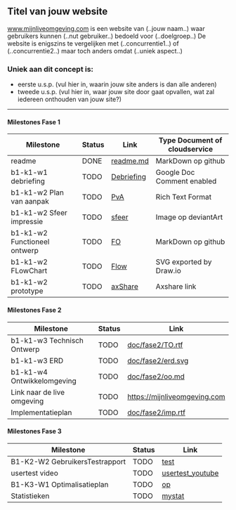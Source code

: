## Titel van jouw website
www.mijnliveomgeving.com is een website van (..jouw naam..) waar gebruikers kunnen (..nut gebruiker..) bedoeld voor (..doelgroep..)
De website is enigszins te vergelijken met (..concurrentie1..) of (..concurrentie2..) maar toch anders omdat (..uniek aspect..)

### Uniek aan dit concept is: 
 * eerste u.s.p. (vul hier in, waarin jouw site anders is dan alle anderen)
 * tweede u.s.p. (vul hier in, waar jouw site door gaat opvallen, wat zal iedereen onthouden van jouw site?)

---
#### Milestones Fase 1
| Milestone  | Status | Link | Type Document of cloudservice |
| ------ |  ------ | ------ | ------ |
| readme                       | DONE |  [readme.md]    | MarkDown op github |
| b1-k1-w1 debriefing          | TODO | [Debriefing] | Google Doc Comment enabled |
| b1-k1-w2 Plan van aanpak     | TODO | [PvA]        | Rich Text Format |
| b1-k1-w2 Sfeer impressie     | TODO | [sfeer]      | Image op deviantArt |
| b1-k1-w2 Functioneel ontwerp | TODO | [FO]         | MarkDown op github |
| b1-k1-w2 FLowChart           | TODO | [Flow]       | SVG exported by Draw.io |
| b1-k1-w2 prototype           | TODO | [axShare]    | Axshare link |

   [readme.md]: <https://github.com/jouwgithub/readme.md>
   [Debriefing]: <https://docs.google.com/document/u/0/>
   [PvA]: <https://github.com/jouwgithub/doc/fase1/PvA.rtf>
   [sfeer]: <https://github.com/jouwgithub/doc/fase1/PvA.rtf>
   [FO]: <https://github.com/jouwgithub/doc/fase1/FO.md>
   [Flow]: <https://github.com/jouwgithub/doc/fase1/flow.svg>
   [axShare]: <http://w2d1bw.axshare.com/>

#### Milestones Fase 2
| Milestone  | Status | Link |
| ------ |  ------ | ------ |
| b1-k1-w3 Technisch Ontwerp |  TODO |  [doc/fase2/TO.rtf] |
| b1-k1-w3 ERD               |  TODO |  [doc/fase2/erd.svg] |
| b1-k1-w4 Ontwikkelomgeving |  TODO |  [doc/fase2/oo.md]|
| Link naar de live omgeving |  TODO |  <https://mijnliveomgeving.com>|
| Implementatieplan          | TODO |  [doc/fase2/imp.rtf] |

   [doc/fase2/TO.rtf]: <https://github.com/jouwgithub/doc/fase2/TO.rtf>
   [doc/fase2/erd.svg]: <https://github.com/jouwgithub/doc/fase2/erd.svg>
   [doc/fase2/oo.md]: <https://github.com/jouwgithub/doc/fase2/oo.md>
   [doc/fase2/imp.rtf]: <http://github.com/jouwgithub/doc/fase2/imp.rtf>
   
#### Milestones Fase 3
| Milestone  | Status | Link |
| ------ |  ------ | ------ |
| B1-K2-W2 GebruikersTestrapport | TODO |  [test] |
| usertest video | TODO |[usertest_youtube] |
| B1-K3-W1 Optimalisatieplan | TODO |  [op] |
| Statistieken | TODO |  [mystat]|

 [usertest_youtube]: <https://youtu.be/17WoOqgXsRM?list=PLRqwX-V7Uu6ZiZxtDDRCi6uhfTH4FilpH>
 [test]: <https://docs.google.com/spreadsheets/>
 [op]: <https://docs.google.com/spreadsheets/>
 [mystat]: <https://docs.google.com/spreadsheets/>





